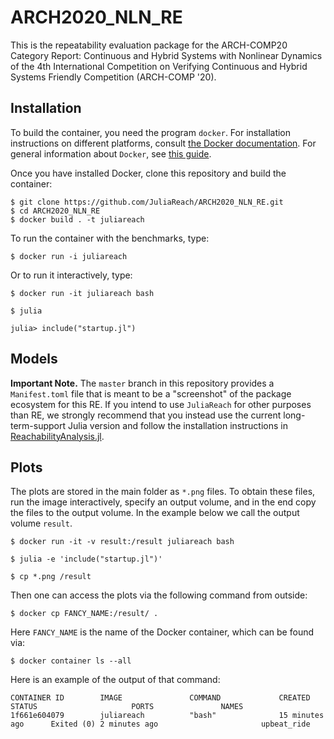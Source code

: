 # ARCH2020_NLN_RE

This is the repeatability evaluation package for the
ARCH-COMP20 Category Report: Continuous and Hybrid Systems with Nonlinear Dynamics
of the 4th International
Competition on Verifying Continuous and Hybrid Systems Friendly Competition
(ARCH-COMP '20).

## Installation

To build the container, you need the program `docker`.
For installation instructions on different platforms, consult
[the Docker documentation](https://docs.docker.com/install/).
For general information about `Docker`, see
[this guide](https://docs.docker.com/get-started/).

Once you have installed Docker, clone this repository and build the container:

```shell
$ git clone https://github.com/JuliaReach/ARCH2020_NLN_RE.git
$ cd ARCH2020_NLN_RE
$ docker build . -t juliareach
```

To run the container with the benchmarks, type:

```shell
$ docker run -i juliareach
```

Or to run it interactively, type:

```shell
$ docker run -it juliareach bash

$ julia

julia> include("startup.jl")
```

## Models

**Important Note.** The `master` branch in this repository provides a `Manifest.toml` file that is meant to be a
"screenshot" of the package ecosystem for this RE. If you intend to use
`JuliaReach` for other purposes than RE, we strongly recommend that you instead
use the current long-term-support Julia version and follow the installation
instructions in
[ReachabilityAnalysis.jl](https://github.com/JuliaReach/ReachabilityAnalysis.jl).

## Plots

The plots are stored in the main folder as `*.png` files.
To obtain these files, run the image interactively, specify an output volume,
and in the end copy the files to the output volume.
In the example below we call the output volume `result`.

```shell
$ docker run -it -v result:/result juliareach bash

$ julia -e 'include("startup.jl")'

$ cp *.png /result
```

Then one can access the plots via the following command from outside:

```shell
$ docker cp FANCY_NAME:/result/ .
```

Here `FANCY_NAME` is the name of the Docker container, which can be found via:

```shell
$ docker container ls --all
```

Here is an example of the output of that command:

```shell
CONTAINER ID        IMAGE               COMMAND             CREATED             STATUS                     PORTS               NAMES
1f661e604079        juliareach          "bash"              15 minutes ago      Exited (0) 2 minutes ago                       upbeat_ride
```
